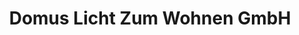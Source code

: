 ---
title: "Domus Licht Zum Wohnen GmbH"
url: /bad-muender-am-deister/domus-licht-zum-wohnen-gmbh/
shop: Lampen
---